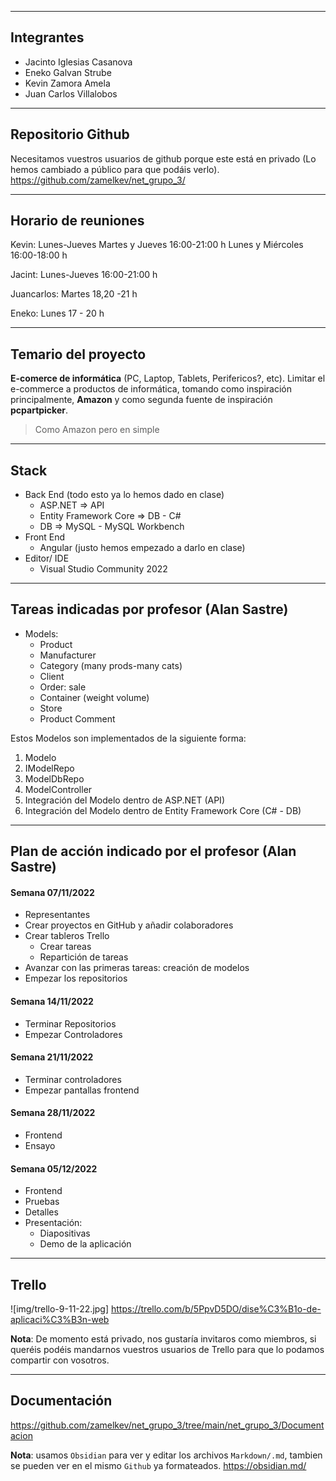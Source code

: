 ___
## Integrantes

* Jacinto Iglesias Casanova
* Eneko Galvan Strube
* Kevin Zamora Amela
* Juan Carlos Villalobos
___
## Repositorio Github

Necesitamos vuestros usuarios de github porque este está en privado (Lo hemos cambiado a público para que podáis verlo).
https://github.com/zamelkev/net_grupo_3/
___
## Horario de reuniones

Kevin:
Lunes-Jueves 
Martes y Jueves 16:00-21:00 h 
Lunes y Miércoles 16:00-18:00 h

Jacint:
Lunes-Jueves 16:00-21:00 h

Juancarlos:
Martes 18,20 -21 h

Eneko:
Lunes 17 - 20 h
___
## Temario del proyecto

**E-comerce de informática** (PC, Laptop, Tablets, Perifericos?, etc).
Limitar el e-commerce a productos de informática, tomando como inspiración principalmente, **Amazon** y como segunda fuente de inspiración **pcpartpicker**.

> Como Amazon pero en simple
______
## Stack

* Back End (todo esto ya lo hemos dado en clase)
	* ASP.NET => API
	* Entity Framework Core => DB - C#
	* DB => MySQL - MySQL Workbench
* Front End
	* Angular (justo hemos empezado a darlo en clase)
* Editor/ IDE
	* Visual Studio Community 2022 
___
## Tareas indicadas por profesor (Alan Sastre)

-   Models:
    -   Product
    -   Manufacturer
    -   Category (many prods-many cats)
    -   Client
    -   Order: sale
    -   Container (weight volume)
    -   Store
    -   Product Comment

Estos Modelos son implementados de la siguiente forma:
1. Modelo
2. IModelRepo
3. ModelDbRepo
4. ModelController
5. Integración del Modelo dentro de ASP.NET (API)
6. Integración del Modelo dentro de Entity Framework Core (C# - DB)
___
## Plan de acción indicado por el profesor (Alan Sastre)

#### Semana 07/11/2022

-   Representantes
-   Crear proyectos en GitHub y añadir colaboradores
-   Crear tableros Trello
    -   Crear tareas
    -   Repartición de tareas
-   Avanzar con las primeras tareas: creación de modelos
-   Empezar los repositorios

#### Semana 14/11/2022

-   Terminar Repositorios
-   Empezar Controladores

#### Semana 21/11/2022

-   Terminar controladores
-   Empezar pantallas frontend

#### Semana 28/11/2022

-   Frontend
-   Ensayo

#### Semana 05/12/2022

-   Frontend
-   Pruebas
-   Detalles
-   Presentación:
    -   Diapositivas
    -   Demo de la aplicación

___
## Trello

![img/trello-9-11-22.jpg]
https://trello.com/b/5PpvD5DO/dise%C3%B1o-de-aplicaci%C3%B3n-web

**Nota**: De momento está privado, nos gustaría invitaros como miembros, si queréis podéis mandarnos vuestros usuarios de Trello para que lo podamos compartir con vosotros.
___
## Documentación

https://github.com/zamelkev/net_grupo_3/tree/main/net_grupo_3/Documentacion

**Nota**: usamos `Obsidian` para ver y editar los archivos `Markdown/.md`, tambien se pueden ver en el mismo `Github` ya formateados.
https://obsidian.md/
